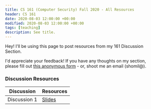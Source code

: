 ```yaml
---
title: CS 161 (Computer Security) Fall 2020 - All Resources 
header: CS 161
date: 2020-08-03 12:00:00 +00:00
modified: 2020-08-03 12:00:00 +00:00
tags: [teaching]
description: See title.
---
```


Hey! I'll be using this page to post resources from my 161 Discussion Section.

I'd appreciate your feedback! If you have any thoughts on my section, please fill out [this anonymous form](https://airtable.com/shr762qgTwjZPiTtE) - or, shoot me an email (shomil@).

### Discussion Resources

| Discussion   | Resources                                                    |
| ------------ | ------------------------------------------------------------ |
| Discussion 1 | [Slides](https://docs.google.com/presentation/d/1OYOOFLmgXjXrM3-hR5VxG2D32jqkwp_sRg6lz16gyOs/edit?usp=sharing) |



